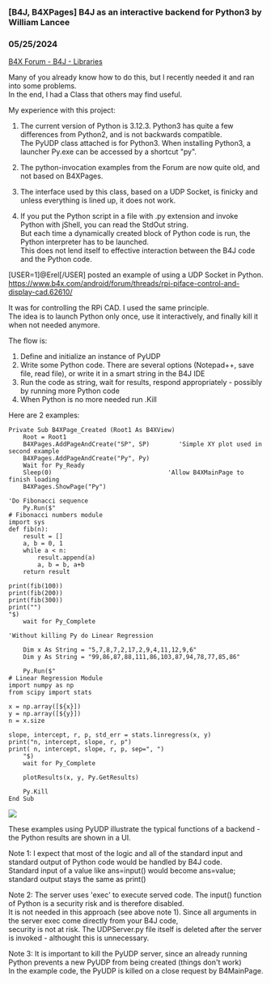 ### [B4J, B4XPages] B4J as an interactive backend for Python3 by William Lancee
### 05/25/2024
[B4X Forum - B4J - Libraries](https://www.b4x.com/android/forum/threads/161305/)

Many of you already know how to do this, but I recently needed it and ran into some problems.  
In the end, I had a Class that others may find useful.  
  
My experience with this project:  
  
1. The current version of Python is 3.12.3. Python3 has quite a few differences from Python2, and is not backwards compatible.  
The PyUDP class attached is for Python3. When installing Python3, a launcher Py.exe can be accessed by a shortcut "py".  
  
2. The python-invocation examples from the Forum are now quite old, and not based on B4XPages.  
  
3. The interface used by this class, based on a UDP Socket, is finicky and unless everything is lined up, it does not work.  
  
4. If you put the Python script in a file with .py extension and invoke Python with jShell, you can read the StdOut string.  
But each time a dynamically created block of Python code is run, the Python interpreter has to be launched.  
This does not lend itself to effective interaction between the B4J code and the Python code.  
  
[USER=1]@Erel[/USER] posted an example of using a UDP Socket in Python.  
<https://www.b4x.com/android/forum/threads/rpi-piface-control-and-display-cad.62610/>  
  
It was for controlling the RPi CAD. I used the same principle.  
The idea is to launch Python only once, use it interactively, and finally kill it when not needed anymore.  
  
The flow is:  
 1. Define and initialize an instance of PyUDP  
 2. Write some Python code. There are several options (Notepad++, save file, read file), or write it in a smart string in the B4J IDE  
 3. Run the code as string, wait for results, respond appropriately - possibly by running more Python code  
 4. When Python is no more needed run .Kill  
  
Here are 2 examples:  
  

```B4X
Private Sub B4XPage_Created (Root1 As B4XView)  
    Root = Root1  
    B4XPages.AddPageAndCreate("SP", SP)        'Simple XY plot used in second example  
    B4XPages.AddPageAndCreate("Py", Py)  
    Wait for Py_Ready  
    Sleep(0)                                'Allow B4XMainPage to finish loading  
    B4XPages.ShowPage("Py")  
  
'Do Fibonacci sequence  
    Py.Run($"  
# Fibonacci numbers module  
import sys  
def fib(n):  
    result = []  
    a, b = 0, 1  
    while a < n:  
        result.append(a)  
        a, b = b, a+b  
    return result  
  
print(fib(100))  
print(fib(200))  
print(fib(300))  
print("")  
"$)  
    wait for Py_Complete  
  
'Without killing Py do Linear Regression  
  
    Dim x As String = "5,7,8,7,2,17,2,9,4,11,12,9,6"  
    Dim y As String = "99,86,87,88,111,86,103,87,94,78,77,85,86"  
  
    Py.Run($"  
# Linear Regression Module  
import numpy as np  
from scipy import stats  
  
x = np.array([${x}])  
y = np.array([${y}])  
n = x.size  
  
slope, intercept, r, p, std_err = stats.linregress(x, y)  
print("n, intercept, slope, r, p")  
print( n, intercept, slope, r, p, sep=", ")  
    "$)  
    wait for Py_Complete  
     
    plotResults(x, y, Py.GetResults)  
  
    Py.Kill  
End Sub
```

  
  
![](https://www.b4x.com/android/forum/attachments/153993)  
  
These examples using PyUDP illustrate the typical functions of a backend - the Python results are shown in a UI.  
  
Note 1: I expect that most of the logic and all of the standard input and standard output of Python code would be handled by B4J code.  
Standard input of a value like ans=input() would become ans=value; standard output stays the same as print()  
  
Note 2: The server uses 'exec' to execute served code. The input() function of Python is a security risk and is therefore disabled.  
It is not needed in this approach (see above note 1). Since all arguments in the server exec come directly from your B4J code,  
security is not at risk. The UDPServer.py file itself is deleted after the server is invoked - althought this is unnecessary.  
  
Note 3: It is important to kill the PyUDP server, since an already running Python prevents a new PyUDP from being created (things don't work)  
In the example code, the PyUDP is killed on a close request by B4MainPage.